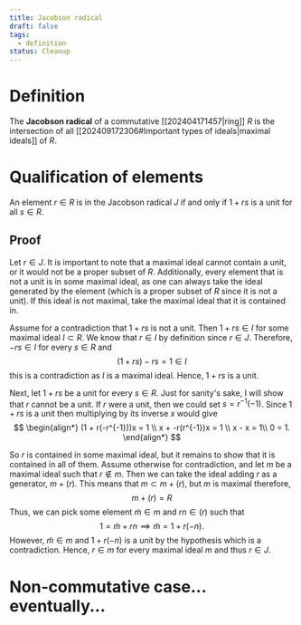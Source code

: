 ```yaml
---
title: Jacobson radical
draft: false
tags:
  - definition
status: Cleanup
---
```

# Definition
The **Jacobson radical** of a commutative [[202404171457|ring]] $R$ is the intersection of all [[202409172306#Important types of ideals|maximal ideals]] of $R$.

# Qualification of elements
An element $r \in R$ is in the Jacobson radical $J$ if and only if $1+rs$ is a unit for all $s \in R$.

## Proof
Let $r \in J$.
It is important to note that a maximal ideal cannot contain a unit, or it would not be a proper subset of $R$. 
Additionally, every element that is not a unit is in some maximal ideal, as one can always take the ideal generated by the element (which is a proper subset of $R$ since it is not a unit). 
If this ideal is not maximal, take the maximal ideal that it is contained in. 

Assume for a contradiction that $1 + rs$ is not a unit. 
Then $1 + rs \in I$  for some maximal ideal $I \subset R$. 
We know that $r \in I$ by definition since $r \in J$. 
Therefore, $-rs \in I$ for every $s \in R$ and 
$$
(1 + rs) - rs = 1 \in I
$$
this is a contradiction as $I$ is a maximal ideal. 
Hence, $1 + rs$ is a unit. 

Next, let $1 + rs$ be a unit for every $s \in R$. 
Just for sanity's sake, I will show that $r$ cannot be a unit. 
If $r$ were a unit, then we could set $s = r^{-1}(-1)$. 
Since $1 + rs$ is a unit then multiplying by its inverse $x$ would give
$$
\begin{align*}
  (1 + r(-r^{-1}))x = 1 \\
  x + -r(r^{-1})x = 1 \\
  x - x = 1\\
  0 = 1.
\end{align*}
$$

So $r$ is contained in some maximal ideal, but it remains to show that it is contained in all of them. 
Assume otherwise for contradiction, and let $m$ be a maximal ideal such that $r \notin m$. 
Then we can take the ideal adding $r$ as a generator, $m + (r)$. 
This means that $m \subset m + (r)$, but $m$ is maximal therefore, 
$$
m + (r) = R
$$
Thus, we can pick some element $\tilde m \in m$ and $rn \in (r)$ such that 
$$
1 = \tilde m + rn \implies \tilde m = 1 + r(-n).
$$
However, $\tilde m \in m$ and $1 + r(-n)$ is a unit by the hypothesis which is a contradiction. 
Hence, $r \in m$ for every maximal ideal $m$ and thus $r \in J$. 

# Non-commutative case... eventually...

